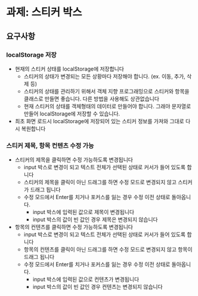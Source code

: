 # 과제: 스티커 박스

## 요구사항

### localStorage 저장

-   현재의 스티커 상태를 localStorage에 저장합니다
    -   스티커의 상태가 변경되는 모든 상황마다 저장해야 합니다. (ex. 이동, 추가, 삭제 등)
    -   스티커의 상태를 관리하기 위해서 객체 지향 프로그래밍으로 스티커와 항목을 클래스로 만들면 좋습니다. 다른 방법을 사용해도 상관없습니다
    -   현재 스티커의 상태를 객체형태의 데이터로 만들어야 합니다. 그래야 문자열로 만들어 localStorage에 저장할 수 있습니다.
-   최초 화면 로드시 localStorage에 저장되어 있는 스티커 정보를 가져와 그대로 다시 복원합니다

### 스티커 제목, 항목 컨텐츠 수정 가능

-   스티커의 제목을 클릭하면 수정 가능하도록 변경됩니다
    -   input 박스로 변경이 되고 텍스트 전체가 선택된 상태로 커서가 들어 있도록 합니다
    -   스티커의 제목을 클릭이 아닌 드래그를 하면 수정 모드로 변경되지 않고 스티커가 드래그 됩니다
    -   수정 모드에서 Enter를 치거나 포커스를 잃는 경우 수정 이전 상태로 돌아옵니다.
        -   input 박스에 입력된 값으로 제목이 변경됩니다
        -   input 박스의 값이 빈 값인 경우 제목은 변경되지 않습니다
-   항목의 컨텐츠를 클릭하면 수정 가능하도록 변경됩니다
    -   input 박스로 변경이 되고 텍스트 전체가 선택된 상태로 커서가 들어 있도록 합니다
    -   항목의 컨텐츠를 클릭이 아닌 드래그를 하면 수정 모드로 변경되지 않고 항목이 드래그 됩니다
    -   수정 모드에서 Enter를 치거나 포커스를 잃는 경우 수정 이전 상태로 돌아옵니다.
        -   input 박스에 입력된 값으로 컨텐츠가 변경됩니다
        -   input 박스의 값이 빈 값인 경우 컨텐츠는 변경되지 않습니다
